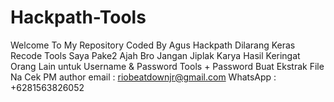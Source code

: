 # Hackpath-Tools
Welcome To My Repository Coded By Agus Hackpath
Dilarang Keras Recode Tools Saya Pake2 Ajah Bro Jangan Jiplak Karya Hasil Keringat Orang Lain
untuk Username & Password Tools + Password Buat Ekstrak File Na Cek PM author
email : riobeatdownjr@gmail.com
WhatsApp : +6281563826052

